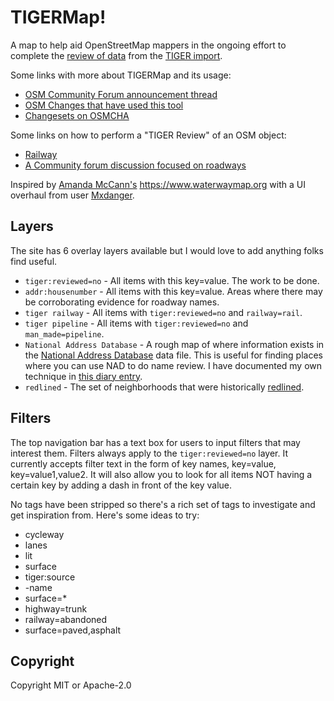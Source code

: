 # TIGERMap!
A map to help aid OpenStreetMap mappers in the ongoing effort to complete the [review of data](https://wiki.openstreetmap.org/wiki/TIGER_fixup) from the [TIGER import](https://wiki.openstreetmap.org/wiki/TIGER).

Some links with more about TIGERMap and its usage:

* [OSM Community Forum announcement thread](https://community.openstreetmap.org/t/announcing-tigermap-tiger-reviewed-no/110004)
* [OSM Changes that have used this tool](https://resultmaps.neis-one.org/osm-changesets?comment=TIGERMap)
* [Changesets on OSMCHA](https://osmcha.org/?filters=%7B%22metadata%22%3A%5B%7B%22label%22%3A%22hashtags%3D%23TIGERMap%22%2C%22value%22%3A%22hashtags%3D%23TIGERMap%22%7D%5D%7D)

Some links on how to perform a "TIGER Review" of an OSM object:

* [Railway](https://wiki.openstreetmap.org/wiki/United_States/Railroads#Editing_Railroads_starting_from_TIGER_data)
* [A Community forum discussion focused on roadways](https://community.openstreetmap.org/t/8228)

Inspired by [Amanda McCann's](https://en.osm.town/@amapanda) https://www.waterwaymap.org with a UI overhaul from user [Mxdanger](https://www.openstreetmap.org/user/Mxdanger).

## Layers

The site has 6 overlay layers available but I would love to add anything folks find useful.

* `tiger:reviewed=no` - All items with this key=value. The work to be done.
* `addr:housenumber` - All items with this key=value. Areas where there may be corroborating evidence for roadway names.
* `tiger railway` - All items with `tiger:reviewed=no` and `railway=rail`.
* `tiger pipeline` - All items with `tiger:reviewed=no` and `man_made=pipeline`.
* `National Address Database` - A rough map of where information exists in the [National Address Database](https://www.transportation.gov/gis/national-address-database) data file. This is useful for finding places where you can use NAD to do name review. I have documented my own technique in [this diary entry](https://www.openstreetmap.org/user/watmildon/diary/400827).
* `redlined` - The set of neighborhoods that were historically [redlined](https://dsl.richmond.edu/panorama/redlining/).

## Filters

The top navigation bar has a text box for users to input filters that may interest them. Filters always apply to the `tiger:reviewed=no` layer. It currently accepts filter text in the form of key names, key=value, key=value1,value2. It will also allow you to look for all items NOT having a certain key by adding a dash in front of the key value.

No tags have been stripped so there's a rich set of tags to investigate and get inspiration from. Here's some ideas to try:

* cycleway
* lanes
* lit
* surface
* tiger:source
* -name
* surface=*
* highway=trunk
* railway=abandoned
* surface=paved,asphalt

## Copyright

Copyright MIT or Apache-2.0


